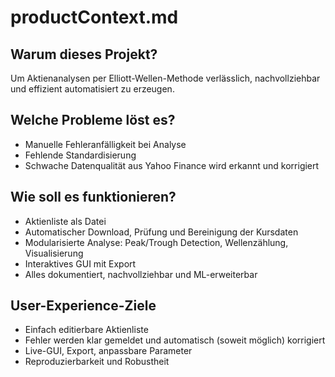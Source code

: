 # productContext.md

## Warum dieses Projekt?
Um Aktienanalysen per Elliott-Wellen-Methode verlässlich, nachvollziehbar und effizient automatisiert zu erzeugen.

## Welche Probleme löst es?
- Manuelle Fehleranfälligkeit bei Analyse
- Fehlende Standardisierung
- Schwache Datenqualität aus Yahoo Finance wird erkannt und korrigiert

## Wie soll es funktionieren?
- Aktienliste als Datei
- Automatischer Download, Prüfung und Bereinigung der Kursdaten
- Modularisierte Analyse: Peak/Trough Detection, Wellenzählung, Visualisierung
- Interaktives GUI mit Export
- Alles dokumentiert, nachvollziehbar und ML-erweiterbar

## User-Experience-Ziele
- Einfach editierbare Aktienliste
- Fehler werden klar gemeldet und automatisch (soweit möglich) korrigiert
- Live-GUI, Export, anpassbare Parameter
- Reproduzierbarkeit und Robustheit
